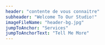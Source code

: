 ```yaml
---
header: "contente de vous connaitre"
subheader: "Welcome To Our Studio!"
imageFileName: "header-bg.jpg"
jumpToAnchor: "Services"
jumpToAnchorText: "Tell Me More"
---
```

